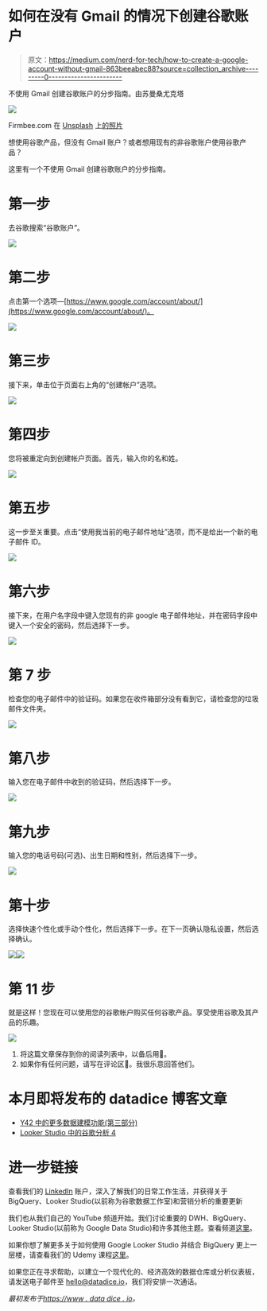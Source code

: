 # 如何在没有 Gmail 的情况下创建谷歌账户

> 原文：<https://medium.com/nerd-for-tech/how-to-create-a-google-account-without-gmail-863beeabec88?source=collection_archive---------0----------------------->

不使用 Gmail 创建谷歌账户的分步指南。由苏曼桑尤克塔

![](img/68756436e69308161877805ad2d90dd1.png)

Firmbee.com 在 [Unsplash](https://unsplash.com/photos/31OdWLEQ-78) 上[的照片](https://unsplash.com/@firmbee)

想使用谷歌产品，但没有 Gmail 账户？或者想用现有的非谷歌账户使用谷歌产品？

这里有一个不使用 Gmail 创建谷歌账户的分步指南。

# 第一步

去谷歌搜索“谷歌账户”。

![](img/4a2a41d83a36b627ce6014fceb2be0b6.png)

# **第二步**

点击第一个选项—[https://www.google.com/account/about/](https://www.google.com/account/about/)。

![](img/326e2883053c674d0da844dcafea4fc0.png)

# **第三步**

接下来，单击位于页面右上角的“创建帐户”选项。

![](img/8dff436c492bf42e8a6983c208aad869.png)

# **第四步**

您将被重定向到创建帐户页面。首先，输入你的名和姓。

![](img/0afbbc96e7ca770ba98839276b7ce3cb.png)

# **第五步**

这一步至关重要。点击“使用我当前的电子邮件地址”选项，而不是给出一个新的电子邮件 ID。

![](img/148feae80add84446f9adacdabe0b3bb.png)

# **第六步**

接下来，在用户名字段中键入您现有的非 google 电子邮件地址，并在密码字段中键入一个安全的密码，然后选择下一步。

![](img/0750d8a3c4f1dbcbdc4dc0cd687bac96.png)

# **第 7 步**

检查您的电子邮件中的验证码。如果您在收件箱部分没有看到它，请检查您的垃圾邮件文件夹。

![](img/b4eb4f56e28900cd9ff082dbaecbd4ef.png)

# **第八步**

输入您在电子邮件中收到的验证码，然后选择下一步。

![](img/16d4493506e076c38a6373b1585b9690.png)

# **第九步**

输入您的电话号码(可选)、出生日期和性别，然后选择下一步。

![](img/a1942acd57ce49db269d319d6d798408.png)

# **第十步**

选择快速个性化或手动个性化，然后选择下一步。在下一页确认隐私设置，然后选择确认。

![](img/e0d41e7ee3c44482906a17af4c6908e9.png)![](img/4f719198d736e70f41d3d37b78725509.png)

# **第 11 步**

就是这样！您现在可以使用您的谷歌帐户购买任何谷歌产品。享受使用谷歌及其产品的乐趣。

![](img/4c5f20886b918050ea197aa503ee5f7d.png)

1.  将这篇文章保存到你的阅读列表中，以备后用📌。
2.  如果你有任何问题，请写在评论区💬。我很乐意回答他们。

# 本月即将发布的 datadice 博客文章

*   [Y42 中的更多数据建模功能(第三部分)](/towardsdev/more-data-modeling-functions-in-y42-part-3-7f0ed123e0c1?source=your_stories_page-------------------------------------)
*   [Looker Studio 中的谷歌分析 4](/towardsdev/google-analytics-4-in-data-studio-f0c8bb0a89a4?source=your_stories_page-------------------------------------)

# **进一步链接**

查看我们的 [LinkedIn](https://www.linkedin.com/company/datadice/) 账户，深入了解我们的日常工作生活，并获得关于 BigQuery、Looker Studio(以前称为谷歌数据工作室)和营销分析的重要更新

我们也从我们自己的 YouTube 频道开始。我们讨论重要的 DWH、BigQuery、Looker Studio(以前称为 Google Data Studio)和许多其他主题。查看频道[这里](https://www.youtube.com/channel/UCpyCm0Pb2fqu5XnaiflrWDg)。

如果你想了解更多关于如何使用 Google Looker Studio 并结合 BigQuery 更上一层楼，请查看我们的 Udemy 课程[这里](https://www.udemy.com/course/bigquery-data-studio-grundlagen/)。

如果您正在寻求帮助，以建立一个现代化的、经济高效的数据仓库或分析仪表板，请发送电子邮件至 hello@datadice.io，我们将安排一次通话。

*最初发布于*[*https://www . data dice . io*](https://www.datadice.io/google-account-without-gmail)*。*
